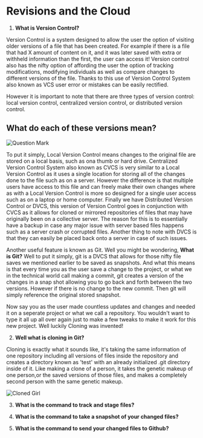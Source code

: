 # Revisions and the Cloud

1. **What is Version Control?**

Version Control is a system designed to allow the user the option of visiting older versions of a file that has been created. For example if there is a file that had X amount of content on it, and it was later saved with extra or withheld information than the first, the user can access it! Version control also has the nifty option of affording the user the option of tracking modifications, modifying individuals as well as compare changes to different versions of the file. Thanks to this use of Version Control System also known as VCS user error or mistakes can be easily rectified.

However it is important to note that there are three types of version control: local version control, centralized version control, or distributed version control.

## What do each of these versions mean? 

![Question Mark](https://th.bing.com/th/id/OIP.QrJe6eTJ6wfMV10uhc0ybAAAAA?pid=ImgDet&rs=1)

To put it simply, Local Version Control means changes to the original file are stored on a local basis, such as ona  thumb or hard drive. Centralized Version Control System also known as CVCS is very similar to a Local Version Control as it uses a single location for storing all of the changes done to the file such as on a server. However the difference is that multiple users have access to this file and can freely make their own changes where as with a Local Version Control is more so designed for a single user access such as on a laptop or home computer. Finally we have Distributed Version Control or DVCS, this version of Version Control goes in conjunction with CVCS as it allows for cloned or mirrored repositories of files that may have originally been on a collective server. The reason for this is to essentially have a backup in case any major issue with server based files happens such as a server crash or corrupted files. Another thing to note with DVCS is that they can easily be placed back onto a server in case of such issues.

Another useful feature is known as Git. Well you might be wondering, **What is Git?** Well to put it simply, git is a DVCS that allows for those nifty file saves we mentioned earlier to be saved as snapshots. And what this means is that every time you as the user save a change to the project, or what we in the technical world call making a commit, git creates a version of the changes in a snap shot allowing you to go back and forth between the two versions. However if there is no change to the new commit. Then git will simply reference the original stored snapshot.

Now say you as the user made countless updates and changes and needed it on a seperate project or what we call a repository. You wouldn't want to type it all up all over again just to make a few tweaks to make it work for this new project. Well luckily Cloning was invented!

2. **Well what is cloning in Git?**

Cloning is exactly what it sounds like, it's taking the same information of one repository including all versions of files inside the repository and creates a directory known as 'test' with an already initialized .git directory inside of it. Like making a clone of a person, it takes the genetic makeup of one person,or the saved versions of those files, and makes a completely second person with the same genetic makeup.

![Cloned Girl](https://th.bing.com/th/id/R.a463954fe7508a3ecef589a90789d634?rik=KfRHxx4LWHIRbw&riu=http%3a%2f%2fclipart-library.com%2fnewhp%2fclone-trooper-cloning-clip-art-others.jpg&ehk=%2fHtY95AZsT%2b1VzVvg%2fWj1FkCDBDlsJC39uAh%2fg%2bdbbo%3d&risl=&pid=ImgRaw&r=0)


3. **What is the command to track and stage files?**

4. **What is the command to take a snapshot of your changed files?**

5. **What is the command to send your changed files to Github?**
